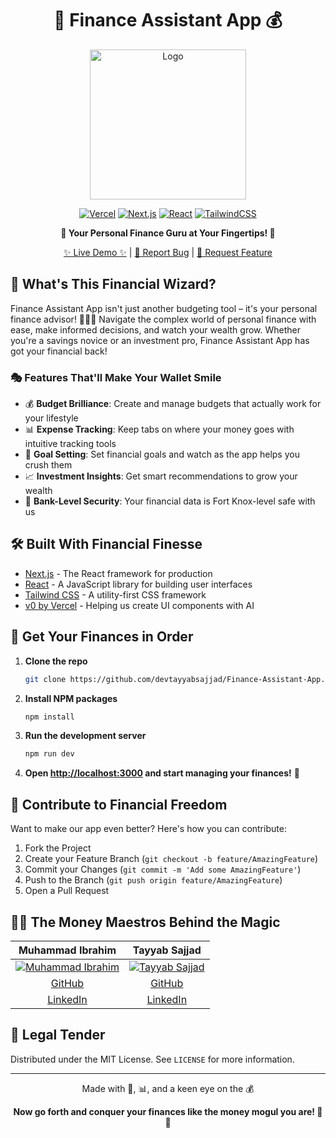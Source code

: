 <div align="center">

# 🌟 Finance Assistant App 💰

<img src="https://raw.githubusercontent.com/devtayyabsajjad/Finance-Assistant-App/main/logo.jpg" alt="Logo" width="250" height="240">

[![Vercel](https://img.shields.io/badge/Vercel-000000?style=for-the-badge&logo=vercel&logoColor=white)](https://vercel.com)
[![Next.js](https://img.shields.io/badge/Next.js-000000?style=for-the-badge&logo=next.js&logoColor=white)](https://nextjs.org/)
[![React](https://img.shields.io/badge/React-20232A?style=for-the-badge&logo=react&logoColor=61DAFB)](https://reactjs.org/)
[![TailwindCSS](https://img.shields.io/badge/Tailwind_CSS-38B2AC?style=for-the-badge&logo=tailwind-css&logoColor=white)](https://tailwindcss.com/)

**🚀 Your Personal Finance Guru at Your Fingertips! 🚀**

[✨ Live Demo ✨](https://finance-assistant-bwcoczujo-tayyab-sajjads-projects.vercel.app/) | [🐛 Report Bug](https://github.com/devtayyabsajjad/Finance-Assistant-App/issues) | [🙋 Request Feature](https://github.com/devtayyabsajjad/Finance-Assistant-App/issues)

</div>

## 🌈 What's This Financial Wizard?

Finance Assistant App isn't just another budgeting tool – it's your personal finance advisor! 🧙‍♂️💼 Navigate the complex world of personal finance with ease, make informed decisions, and watch your wealth grow. Whether you're a savings novice or an investment pro, Finance Assistant App has got your financial back!

### 🎭 Features That'll Make Your Wallet Smile

- 💰 **Budget Brilliance**: Create and manage budgets that actually work for your lifestyle
- 📊 **Expense Tracking**: Keep tabs on where your money goes with intuitive tracking tools
- 🎯 **Goal Setting**: Set financial goals and watch as the app helps you crush them
- 📈 **Investment Insights**: Get smart recommendations to grow your wealth
- 🔐 **Bank-Level Security**: Your financial data is Fort Knox-level safe with us

## 🛠️ Built With Financial Finesse

- [Next.js](https://nextjs.org/) - The React framework for production
- [React](https://reactjs.org/) - A JavaScript library for building user interfaces
- [Tailwind CSS](https://tailwindcss.com/) - A utility-first CSS framework
- [v0 by Vercel](https://v0.dev/) - Helping us create UI components with AI

## 🚀 Get Your Finances in Order

1. **Clone the repo**
   ```sh
   git clone https://github.com/devtayyabsajjad/Finance-Assistant-App.git
   ```
2. **Install NPM packages**
   ```sh
   npm install
   ```
3. **Run the development server**
   ```sh
   npm run dev
   ```
4. **Open [http://localhost:3000](http://localhost:3000) and start managing your finances!** 💸

## 🤝 Contribute to Financial Freedom

Want to make our app even better? Here's how you can contribute:

1. Fork the Project
2. Create your Feature Branch (`git checkout -b feature/AmazingFeature`)
3. Commit your Changes (`git commit -m 'Add some AmazingFeature'`)
4. Push to the Branch (`git push origin feature/AmazingFeature`)
5. Open a Pull Request

## 👨‍💻 The Money Maestros Behind the Magic

<div align="center">

| Muhammad Ibrahim | Tayyab Sajjad |
|:-----------------:|:--------------:|
| [![Muhammad Ibrahim](https://github.com/muhammadibrahim313.png?size=150)](https://github.com/muhammadibrahim313) | [![Tayyab Sajjad](https://github.com/devtayyabsajjad.png?size=150)](https://github.com/devtayyabsajjad) |
| [GitHub](https://github.com/muhammadibrahim313) | [GitHub](https://github.com/devtayyabsajjad) |
| [LinkedIn](https://www.linkedin.com/in/muhammad-ibrahim-qasmi-9876a1297/) | [LinkedIn](https://www.linkedin.com/in/tayyab-sajjad-156ab2267/) |

</div>

## 📜 Legal Tender

Distributed under the MIT License. See `LICENSE` for more information.

---

<div align="center">

Made with 💖, 📊, and a keen eye on the 💰

**Now go forth and conquer your finances like the money mogul you are! 👑💼**

</div>
